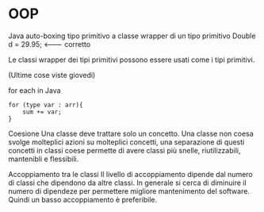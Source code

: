 # OOP
Java auto-boxing
tipo primitivo a classe wrapper di un tipo primitivo
Double d = 29.95; <--- corretto

Le classi wrapper dei tipi primitivi possono essere usati come i tipi primitivi.

(Ultime cose viste giovedi)

for each in Java 
```
for (type var : arr){
	sum += var;
}
```


Coesione
Una classe deve trattare solo un concetto.
Una classe non coesa svolge molteplici azioni su molteplici concetti, una separazione di questi concetti in classi coese permette di avere classi più snelle, riutilizzabili, mantenibli e flessibili.

Accoppiamento tra le classi
Il livello di accoppiamento dipende dal numero di classi che dipendono da altre classi.
In generale si cerca di diminuire il numero di dipendeze per permettere migliore mantenimento del software. Quindi un basso accoppiamento è preferibile.